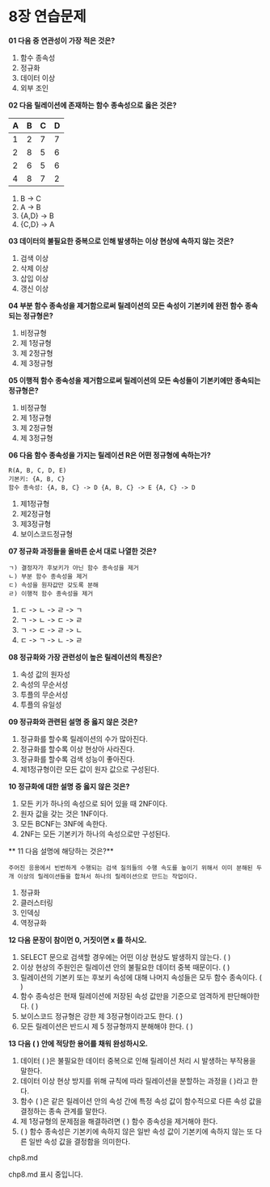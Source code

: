 
# 8장 연습문제

**01 다음 중 연관성이 가장 적은 것은?**

1. 함수 종속성
2. 정규화
3. 데이터 이상
4. 외부 조인

**02 다음 릴레이션에 존재하는 함수 종속성으로 옳은 것은?**

| A | B | C | D |
|---|---|---|---|
| 1 | 2 | 7 | 7 |
| 2 | 8 | 5 | 6 |
| 2 | 6 | 5 | 6 |
| 4 | 8 | 7 | 2 |

1. B -> C
2. A -> B
3. {A,D} -> B
4. {C,D} -> A

**03 데이터의 불필요한 중복으로 인해 발생하는 이상 현상에 속하지 않는 것은?**

1. 검색 이상
2. 삭제 이상
3. 삽입 이상
4. 갱신 이상

**04 부분 함수 종속성을 제거함으로써 릴레이션의 모든 속성이 기본키에 완전 함수 종속되는 정규형은?**

1. 비정규형
2. 제 1정규형
3. 제 2정규형
4. 제 3정규형

**05 이행적 함수 종속성을 제거함으로써 릴레이션의 모든 속성들이 기본키에만 종속되는 정규형은?**

1. 비정규형
2. 제 1정규형
3. 제 2정규형
4. 제 3정규형

**06 다음 함수 종속성을 가지는 릴레이션 R은 어떤 정규형에 속하는가?**

```
R(A, B, C, D, E)
기본키: {A, B, C}
함수 종속성: {A, B, C} -> D {A, B, C} -> E {A, C} -> D
```

1. 제1정규형
2. 제2정규형
3. 제3정규형
4. 보이스코드정규형

**07 정규화 과정들을 올바른 순서 대로 나열한 것은?**

```
ㄱ) 결정자가 후보키가 아닌 함수 종속성을 제거
ㄴ) 부분 함수 종속성을 제거
ㄷ) 속성을 원자값만 갖도록 분해
ㄹ) 이행적 함수 종속성을 제거
```

1. ㄷ -> ㄴ -> ㄹ -> ㄱ
2. ㄱ -> ㄴ -> ㄷ -> ㄹ
3. ㄱ -> ㄷ -> ㄹ -> ㄴ
4. ㄷ -> ㄱ -> ㄴ -> ㄹ

**08 정규화와 가장 관련성이 높은 릴레이션의 특징은?**

1. 속성 값의 원자성
2. 속성의 무순서성
3. 투플의 무순서성
4. 투플의 유일성

**09 정규화와 관련된 설명 중 옳지 않은 것은?**

1. 정규화를 할수록 릴레이션의 수가 많아진다.
2. 정규화를 할수록 이상 현상아 사라진다.
3. 정규화를 할수록 검색 성능이 좋아진다.
4. 제1정규형이란 모든 값이 원자 값으로 구성된다.

**10 정규화에 대한 설명 중 옳지 않은 것은?**

1. 모든 키가 하나의 속성으로 되어 있을 때 2NF이다.
2. 원자 값을 갖는 것은 1NF이다.
3. 모든 BCNF는 3NF에 속한다.
4. 2NF는 모든 기본키가 하나의 속성으로만 구성된다.

** 11 다음 설명에 해당하는 것은?**

```
주어진 응용에서 빈번하게 수행되는 검색 질의들의 수행 속도를 높이기 위해서 이미 분해된 두 개 이상의 릴레이션들을 합쳐서 하나의 릴레이션으로 만드는 작업이다.
```

1. 정규화
2. 클러스터링
3. 인덱싱
4. 역정규화

**12 다음 문장이 참이먼 0, 거짓이면 x 를 하시오.**

1. SELECT 문으로 검색할 경우에는 어떤 이상 현상도 발생하지 않는다. ( )
2. 이상 현상의 주원인은 릴레이션 안의 불필요한 데이터 중복 때문이다. ( )
3. 릴레이션의 기본키 또는 후보키 속성에 대해 나머지 속성들은 모두 함수 종속이다. ( )
4. 함수 종속성은 현재 릴레이션에 저장된 속성 값만을 기준으로 엄격하게 판단해야한다. ( )
5. 보이스코드 정규형은 강한 제 3정규형이라고도 한다. ( )
6. 모든 릴레이션은 반드시 제 5 정규형까지 분해해야 한다. ( )

**13 다음 ( ) 안에 적당한 용어를 채워 완성하시오.**

1. 데이터 ( )은 불필요한 데이터 중복으로 인해 릴레이션 처리 시 발생하는 부작용을 말한다.
2. 데이터 이상 현상 방지를 위해 규칙에 따라 릴레이션을 분할하는 과정을 ( )라고 한다.
3. 함수 ( )은 같은 릴레이션 안의 속성 간에 특정 속성 값이 함수적으로 다른 속성 값을 결정하는 종속 관계를 말한다.
4. 제 1정규형의 문제점을 해결하려면 ( ) 함수 종속성을 제거해야 한다.
5. ( ) 함수 종속성은 기본키에 속하지 않은 일반 속성 값이 기본키에 속하지 않는 또 다른 일반 속성 값을 결정함을 의미한다.






chp8.md

chp8.md 표시 중입니다.
